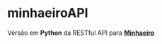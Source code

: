 # minhaeiroAPI
Versão em **Python** da RESTful API para **[Minhaeiro](https://github.com/chicobentojr/minhaeiro)**
